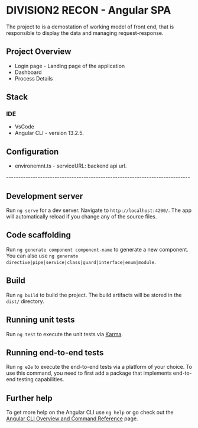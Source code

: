 # DIVISION2 RECON - Angular SPA
The project to is a demostation of working model of front end, that is responsible to display the data and managing request-response.

## Project Overview   

* Login page - Landing page of the application
* Dashboard
* Process Details

## Stack
### IDE
* VsCode
* Angular CLI - version 13.2.5.

## Configuration
* environemnt.ts - serviceURL: backend api url.

**----------------------------------------------------------------------------**

## Development server

Run `ng serve` for a dev server. Navigate to `http://localhost:4200/`. The app will automatically reload if you change any of the source files.

## Code scaffolding

Run `ng generate component component-name` to generate a new component. You can also use `ng generate directive|pipe|service|class|guard|interface|enum|module`.

## Build

Run `ng build` to build the project. The build artifacts will be stored in the `dist/` directory.

## Running unit tests

Run `ng test` to execute the unit tests via [Karma](https://karma-runner.github.io).

## Running end-to-end tests

Run `ng e2e` to execute the end-to-end tests via a platform of your choice. To use this command, you need to first add a package that implements end-to-end testing capabilities.

## Further help

To get more help on the Angular CLI use `ng help` or go check out the [Angular CLI Overview and Command Reference](https://angular.io/cli) page.
